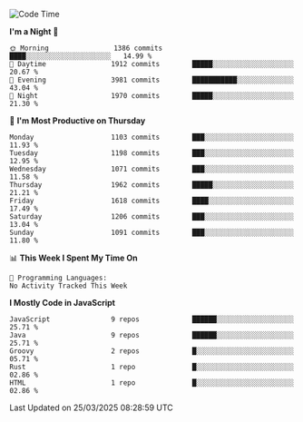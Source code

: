 <!--START_SECTION:waka-->
![Code Time](http://img.shields.io/badge/Code%20Time-1%2C343%20hrs%2027%20mins-blue)

**I'm a Night 🦉** 

```text
🌞 Morning                1386 commits        ████░░░░░░░░░░░░░░░░░░░░░   14.99 % 
🌆 Daytime                1912 commits        █████░░░░░░░░░░░░░░░░░░░░   20.67 % 
🌃 Evening                3981 commits        ███████████░░░░░░░░░░░░░░   43.04 % 
🌙 Night                  1970 commits        █████░░░░░░░░░░░░░░░░░░░░   21.30 % 
```
📅 **I'm Most Productive on Thursday** 

```text
Monday                   1103 commits        ███░░░░░░░░░░░░░░░░░░░░░░   11.93 % 
Tuesday                  1198 commits        ███░░░░░░░░░░░░░░░░░░░░░░   12.95 % 
Wednesday                1071 commits        ███░░░░░░░░░░░░░░░░░░░░░░   11.58 % 
Thursday                 1962 commits        █████░░░░░░░░░░░░░░░░░░░░   21.21 % 
Friday                   1618 commits        ████░░░░░░░░░░░░░░░░░░░░░   17.49 % 
Saturday                 1206 commits        ███░░░░░░░░░░░░░░░░░░░░░░   13.04 % 
Sunday                   1091 commits        ███░░░░░░░░░░░░░░░░░░░░░░   11.80 % 
```


📊 **This Week I Spent My Time On** 

```text
💬 Programming Languages: 
No Activity Tracked This Week
```

**I Mostly Code in JavaScript** 

```text
JavaScript               9 repos             ██████░░░░░░░░░░░░░░░░░░░   25.71 % 
Java                     9 repos             ██████░░░░░░░░░░░░░░░░░░░   25.71 % 
Groovy                   2 repos             █░░░░░░░░░░░░░░░░░░░░░░░░   05.71 % 
Rust                     1 repo              █░░░░░░░░░░░░░░░░░░░░░░░░   02.86 % 
HTML                     1 repo              █░░░░░░░░░░░░░░░░░░░░░░░░   02.86 % 
```




 Last Updated on 25/03/2025 08:28:59 UTC
<!--END_SECTION:waka-->
